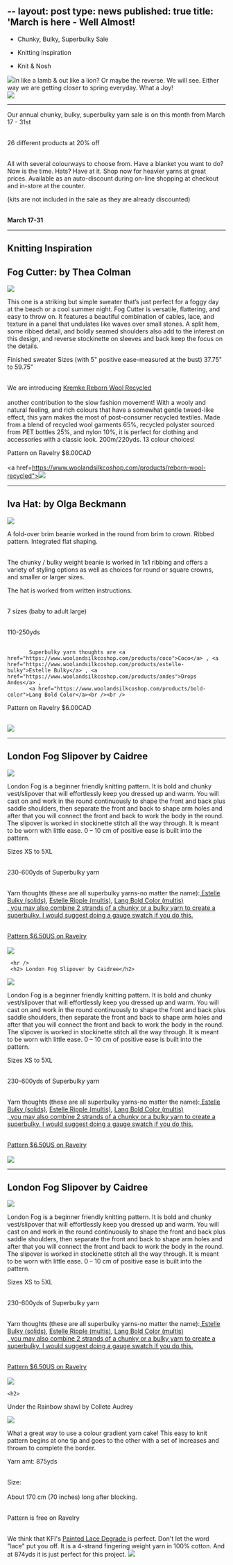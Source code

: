 --
layout: post
type: news
published: true
title: 'March is here - Well Almost!
---

-	Chunky, Bulky, Superbulky Sale

- Knitting Inspiration

- Knit & Nosh

<img src="/img/lamb.jpg">In like a lamb & out like a lion? Or maybe the reverse. We will see. Either way we are getting closer to spring everyday. What a Joy!<br />
<a href="https://www.woolandsilkcoshop.com/"><img src="/img/btn_march.jpg"></a>
<hr />
<h2Chunky, Bulky, Superbulky Sale</h2>

<p>Our annual chunky, bulky, superbulky yarn sale is on this month from March 17 - 31st<br /><br />

26 different products at 20% off<br /><br />

All with several colourways to choose from. Have a blanket you want to do? Now is the time. Hats? Have at it. Shop now for heavier yarns at great prices. Available as an auto-discount during on-line shopping at checkout and in-store at the counter.

(kits are not included in the sale as they are already discounted)<br /><br />

<strong>March 17-31</strong></p>

<hr />
<h2>Knitting Inspiration</h2>

<h2>Fog Cutter: by Thea Colman</h2>
<p><a href="https://www.ravelry.com/patterns/library/fog-cutter"><img src="/img/fog_cutter.jpg"></a> <br />

This one is a striking but simple sweater that’s just perfect for a foggy day at the beach or a cool summer night. Fog Cutter is versatile, flattering, and easy to throw on. It features a beautiful combination of cables, lace, and texture in a panel that undulates like waves over small stones. A split hem, some ribbed detail, and boldly seamed shoulders also add to the interest on this design, and reverse stockinette on sleeves and back keep the focus on the details.

Finished sweater Sizes (with 5" positive ease-measured at the bust) 37.75" to 59.75"<br /><br />

We are introducing <a href="https://www.woolandsilkcoshop.com/products/reborn-wool-recycled">Kremke Reborn Wool Recycled</a><br /><br />
another contribution to the slow fashion movement! With a wooly and natural feeling, and rich colours that have a somewhat gentle tweed-like effect, this yarn makes the most of post-consumer recycled textiles. Made from a blend of recycled wool garments 65%, recycled polyster sourced from PET bottles 25%, and nylon 10%, it is perfect for clothing and accessories with a classic look. 200m/220yds. 13 colour choices!

Pattern on Ravelry $8.00CAD<br /><br />
<a href=https://www.woolandsilkcoshop.com/products/reborn-wool-recycled"><img src="/img/btn_fog_cutter.jpg"></a></p>

<hr />
<h2> Iva Hat: by Olga Beckmann</h2>
<p><a href="https://www.ravelry.com/patterns/library/iva-hat"><img src="/img/iva_hat.jpg"></a> <br />

A fold-over brim beanie worked in the round from brim to crown. Ribbed pattern. Integrated flat shaping.<br /><br />

The chunky / bulky weight beanie is worked in 1x1 ribbing and offers a variety of styling options as well as choices for round or square crowns, and smaller or larger sizes.

The hat is worked from written instructions.<br /><br />

7 sizes (baby to adult large)<br /><br />

110-250yds<br /><br />

           Superbulky yarn thoughts are <a href="https://www.woolandsilkcoshop.com/products/coco">Coco</a> , <a href="https://www.woolandsilkcoshop.com/products/estelle-bulky">Estelle Bulky</a> , <a href="https://www.woolandsilkcoshop.com/products/andes">Drops Andes</a> ,
           <a href="https://www.woolandsilkcoshop.com/products/bold-color">Lang Bold Color</a><br /><br />

Pattern on Ravelry $6.00CAD<br /><br />

<a href="https://www.ravelry.com/patterns/library/iva-hat"><img src="/img/btn_iva_hat.jpg"></a></p>
 <hr />
     <h2> London Fog Slipover by Caidree</h2>
<p><a href="https://www.ravelry.com/patterns/library/london-fog-slipover"><img src="/img/london_fog.jpg"></a> <br />

London Fog is a beginner friendly knitting pattern. It is bold and chunky vest/slipover that will effortlessly keep you dressed up and warm. You will cast on and work in the round continuously to shape the front and back plus saddle shoulders, then separate the front and back to shape arm holes and after that you will connect the front and back to work the body in the round. The slipover is worked in stockinette stitch all the way through. It is meant to be worn with little ease. 0 – 10 cm of positive ease is built into the pattern.

Sizes XS to 5XL<br /><br />

230-600yds of Superbulky yarn<br /><br />

Yarn thoughts (these are all superbulky yarns-no matter the name):<a href="https://www.woolandsilkcoshop.com/products/estelle-bulky"> Estelle Bulky (solids)</a>,
 <a href="https://www.woolandsilkcoshop.com/products/estelle-ripple">Estelle Ripple (multis)</a>, <a href="https://www.woolandsilkcoshop.com/products/bold-color">Lang Bold Color (multis)<br />, 
 you may also combine 2 strands of a chunky or a bulky yarn to create a superbulky. I would suggest doing a gauge swatch if you do this.<br /><br />

Pattern $6.50US on Ravelry<br /><br />
<a href="https://www.ravelry.com/patterns/library/london-fog-slipover"><img src="/img/btn_london_fog.jpg"></a></p>

     <hr />
     <h2> London Fog Slipover by Caidree</h2>
<p><a href="https://www.ravelry.com/patterns/library/london-fog-slipover"><img src="/img/london_fog.jpg"></a> <br />

London Fog is a beginner friendly knitting pattern. It is bold and chunky vest/slipover that will effortlessly keep you dressed up and warm. You will cast on and work in the round continuously to shape the front and back plus saddle shoulders, then separate the front and back to shape arm holes and after that you will connect the front and back to work the body in the round. The slipover is worked in stockinette stitch all the way through. It is meant to be worn with little ease. 0 – 10 cm of positive ease is built into the pattern.

Sizes XS to 5XL<br /><br />

230-600yds of Superbulky yarn<br /><br />

Yarn thoughts (these are all superbulky yarns-no matter the name):<a href="https://www.woolandsilkcoshop.com/products/estelle-bulky"> Estelle Bulky (solids)</a>,
 <a href="https://www.woolandsilkcoshop.com/products/estelle-ripple">Estelle Ripple (multis)</a>, <a href="https://www.woolandsilkcoshop.com/products/bold-color">Lang Bold Color (multis)<br />, 
 you may also combine 2 strands of a chunky or a bulky yarn to create a superbulky. I would suggest doing a gauge swatch if you do this.<br /><br />

Pattern $6.50US on Ravelry<br /><br />
<a href="https://www.ravelry.com/patterns/library/london-fog-slipover"><img src="/img/btn_london_fog.jpg"></a></p>
                                                                                                         <hr />
     <h2> London Fog Slipover by Caidree</h2>
<p><a href="https://www.ravelry.com/patterns/library/london-fog-slipover"><img src="/img/london_fog.jpg"></a> <br />

London Fog is a beginner friendly knitting pattern. It is bold and chunky vest/slipover that will effortlessly keep you dressed up and warm. You will cast on and work in the round continuously to shape the front and back plus saddle shoulders, then separate the front and back to shape arm holes and after that you will connect the front and back to work the body in the round. The slipover is worked in stockinette stitch all the way through. It is meant to be worn with little ease. 0 – 10 cm of positive ease is built into the pattern.

Sizes XS to 5XL<br /><br />

230-600yds of Superbulky yarn<br /><br />

Yarn thoughts (these are all superbulky yarns-no matter the name):<a href="https://www.woolandsilkcoshop.com/products/estelle-bulky"> Estelle Bulky (solids)</a>,
 <a href="https://www.woolandsilkcoshop.com/products/estelle-ripple">Estelle Ripple (multis)</a>, <a href="https://www.woolandsilkcoshop.com/products/bold-color">Lang Bold Color (multis)<br />, 
 you may also combine 2 strands of a chunky or a bulky yarn to create a superbulky. I would suggest doing a gauge swatch if you do this.<br /><br />

Pattern $6.50US on Ravelry<br /><br />
<a href="https://www.ravelry.com/patterns/library/london-fog-slipover"><img src="/img/btn_london_fog.jpg"></a></p>

    <h2> 
Under the Rainbow shawl by Collete Audrey</h2>
<p><a href="https://www.ravelry.com/patterns/library/under-the-rainbow-3"><img src="/img/rainbow_shawl.jpg"></a> <br />

What a great way to use a colour gradient yarn cake! This easy to knit pattern begins at one tip and goes to the other with a set of increases and thrown to complete the border.

Yarn amt: 875yds<br /><br />

Size:<br /><br />
About 170 cm (70 inches) long after blocking.<br /><br />

Pattern is free on Ravelry<br /><br />

We think that KFI's <a href="https://www.woolandsilkcoshop.com/products/kfi-collection-lace-degrade">Painted Lace Degrade </a>is perfect. Don't let the word "lace" put you off. It is a 4-strand fingering weight yarn in 100% cotton. And at 874yds it is just perfect for this project.
<a href="https://www.ravelry.com/patterns/library/under-the-rainbow-3"><img src="/img/btn_rainbow_shawl.jpg"></a></p>                                                                                  



